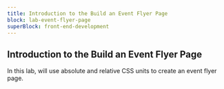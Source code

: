 ```yaml
---
title: Introduction to the Build an Event Flyer Page
block: lab-event-flyer-page
superBlock: front-end-development
---
```


## Introduction to the Build an Event Flyer Page

In this lab, will use absolute and relative CSS units to create an event flyer page.
